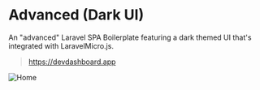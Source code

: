# Advanced (Dark UI)
An "advanced" Laravel SPA Boilerplate featuring a dark themed UI that's integrated with LaravelMicro.js.

> https://devdashboard.app

![Home](https://github.com/bayareawebpro/laravel-micro-spa-boilerplate/raw/master/docs/img/screens-home.png)

